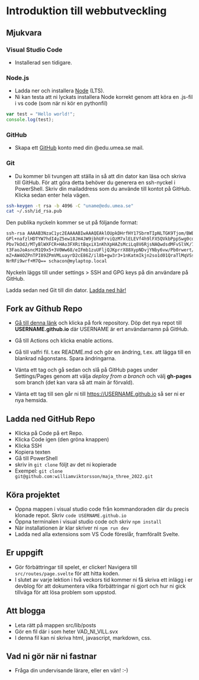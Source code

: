 # Introduktion till webbutveckling

## Mjukvara

### Visual Studio Code

- Installerad sen tidigare.

### Node.js

- Ladda ner och installera [Node](https://nodejs.org/en/) (LTS).
- Ni kan testa att ni lyckats installera Node korrekt genom att köra en .js-fil i vs code (som när ni kör en pythonfil)

```javascript
var test = "Hello world!";
console.log(test);
```



### GitHub

- Skapa ett [GitHub](https://github.com/) konto med din @edu.umea.se mail.

### Git

- Du kommer bli tvungen att ställa in så att din dator kan läsa och skriva till GitHub. För att göra detta behöver du generera en ssh-nyckel i PowerShell. Skriv din mailaddress som du använde till kontot på GitHub. Klicka sedan enter hela vägen.

```bash
ssh-keygen -t rsa -b 4096 -C "uname@edu.umea.se"
cat ~/.ssh/id_rsa.pub
```

Den publika nyckeln kommer se ut på följande format:

```bash
ssh-rsa AAAAB3NzaC1yc2EAAAABIwAAAQEAklOUpkDHrfHY17SbrmTIpNLTGK9Tjom/BWDSU
GPl+nafzlHDTYW7hdI4yZ5ew18JH4JW9jbhUFrviQzM7xlELEVf4h9lFX5QVkbPppSwg0cda3
Pbv7kOdJ/MTyBlWXFCR+HAo3FXRitBqxiX1nKhXpHAZsMciLq8V6RjsNAQwdsdMFvSlVK/7XA
t3FaoJoAsncM1Q9x5+3V0Ww68/eIFmb1zuUFljQJKprrX88XypNDvjYNby6vw/Pb0rwert/En
mZ+AW4OZPnTPI89ZPmVMLuayrD2cE86Z/il8b+gw3r3+1nKatmIkjn2so1d01QraTlMqVSsbx
NrRFi9wrf+M7Q== schacon@mylaptop.local
```

Nyckeln läggs till under settings > SSH and GPG keys på din användare på GitHub.

Ladda sedan ned Git till din dator. [Ladda ned här!](https://git-scm.com/downloads)

## Fork av Github Repo

- [Gå till denna länk](https://github.com/williamviktorsson/maja_one_2023_webdev) och klicka på fork repository. Döp det nya repot till **USERNAME.github.io** där USERNAME är ert användarnamn på GitHub.

- Gå till Actions och klicka enable actions.

- Gå till valfri fil. t.ex README.md och gör en ändring, t.ex. att lägga till en blankrad någonstans. Spara ändringarna.

- Vänta ett tag och gå sedan och slå på GitHub pages under Settings/Pages genom att välja _deploy from a branch_ och välj **gh-pages** som branch (det kan vara så att main är förvald).

- Vänta ett tag till sen går ni till https://USERNAME.github.io så ser ni er nya hemsida.

## Ladda ned GitHub Repo

- Klicka på Code på ert Repo.
- Klicka  Code igen (den gröna knappen)
- Klicka SSH
- Kopiera texten
- Gå till PowerShell
- skriv in `git clone` följt av det ni kopierade
- Exempel: `git clone git@github.com:williamviktorsson/maja_three_2022.git`

## Köra projektet

- Öppna mappen i visual studio code från kommandoraden där du precis klonade repot. Skriv `code USERNAME.github.io`
- Öppna terminalen i visual studio code och skriv `npm install`
- När installationen är klar skriver ni `npm run dev`
- Ladda ned alla extensions som VS Code föreslår, framförallt Svelte.

## Er uppgift

- Gör förbättringar till spelet, er clicker! Navigera till `src/routes/page.svelte` för att hitta koden.
- I slutet av varje lektion i två veckors tid kommer ni få skriva ett inlägg i er devblog för att dokumentera vilka förbättringar ni gjort och hur ni gick tillväga för att lösa problem som uppstod.

## Att blogga

- Leta rätt på mappen src/lib/posts
- Gör en fil där i som heter VAD_NI_VILL.svx
- I denna fil kan ni skriva html, javascript, markdown, css.

## Vad ni gör när ni fastnar

- Fråga din undervisande lärare, eller en vän! :-)

##

